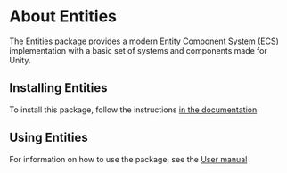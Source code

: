 # About Entities
The Entities package provides a modern Entity Component System (ECS) implementation with a basic set of systems and components made for Unity.

## Installing Entities
To install this package, follow the instructions [in the documentation](Documentation~/getting-started-installation.md).

## Using Entities
For information on how to use the package, see the [User manual](Documentation~/index.md)
